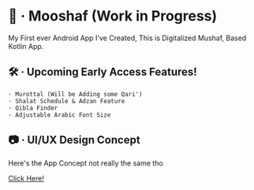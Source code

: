 # 📖 · Mooshaf (Work in Progress)
My First ever Android App I've Created, This is Digitalized Mushaf, Based Kotlin App.

## 🛠 · Upcoming Early Access Features!
```
· Murottal (Will be Adding some Qari')
· Shalat Schedule & Adzan Feature
· Qibla Finder
· Adjustable Arabic Font Size
```

## 📷 · UI/UX Design Concept
Here's the App Concept not really the same tho

<a href="https://www.figma.com/file/eRfDScW9KQzFgp95WCdd10/iMushaf-UI%2FUX?node-id=0%3A1">Click Here!</a>
